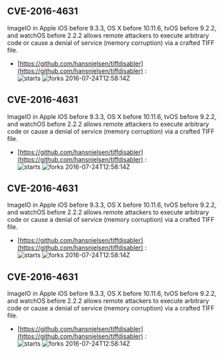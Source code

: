 ## CVE-2016-4631
 ImageIO in Apple iOS before 9.3.3, OS X before 10.11.6, tvOS before 9.2.2, and watchOS before 2.2.2 allows remote attackers to execute arbitrary code or cause a denial of service (memory corruption) via a crafted TIFF file.

- [https://github.com/hansnielsen/tiffdisabler](https://github.com/hansnielsen/tiffdisabler) :  
![starts](https://img.shields.io/github/stars/hansnielsen/tiffdisabler.svg) 
![forks](https://img.shields.io/github/forks/hansnielsen/tiffdisabler.svg) 
2016-07-24T12:58:14Z

## CVE-2016-4631
 ImageIO in Apple iOS before 9.3.3, OS X before 10.11.6, tvOS before 9.2.2, and watchOS before 2.2.2 allows remote attackers to execute arbitrary code or cause a denial of service (memory corruption) via a crafted TIFF file.

- [https://github.com/hansnielsen/tiffdisabler](https://github.com/hansnielsen/tiffdisabler) :  
![starts](https://img.shields.io/github/stars/hansnielsen/tiffdisabler.svg) 
![forks](https://img.shields.io/github/forks/hansnielsen/tiffdisabler.svg) 
2016-07-24T12:58:14Z

## CVE-2016-4631
 ImageIO in Apple iOS before 9.3.3, OS X before 10.11.6, tvOS before 9.2.2, and watchOS before 2.2.2 allows remote attackers to execute arbitrary code or cause a denial of service (memory corruption) via a crafted TIFF file.

- [https://github.com/hansnielsen/tiffdisabler](https://github.com/hansnielsen/tiffdisabler) :  
![starts](https://img.shields.io/github/stars/hansnielsen/tiffdisabler.svg) 
![forks](https://img.shields.io/github/forks/hansnielsen/tiffdisabler.svg) 
2016-07-24T12:58:14Z

## CVE-2016-4631
 ImageIO in Apple iOS before 9.3.3, OS X before 10.11.6, tvOS before 9.2.2, and watchOS before 2.2.2 allows remote attackers to execute arbitrary code or cause a denial of service (memory corruption) via a crafted TIFF file.

- [https://github.com/hansnielsen/tiffdisabler](https://github.com/hansnielsen/tiffdisabler) :  
![starts](https://img.shields.io/github/stars/hansnielsen/tiffdisabler.svg) 
![forks](https://img.shields.io/github/forks/hansnielsen/tiffdisabler.svg) 
2016-07-24T12:58:14Z

